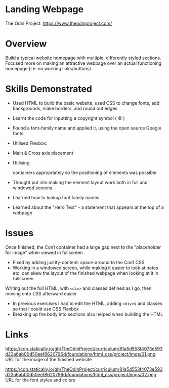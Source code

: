 # Landing Webpage 
The Odin Project: https://www.theodinproject.com/

# Overview
Build a typical website homepage with multiple, differently styled sections. Focused more on making an attractive webpage over an actual functioning homepage (i.e. no working links/buttons)

# Skills Demonstrated

- Used HTML to build the basic website, used CSS to change fonts, add backgrounds, make    borders, and round out edges
- Learnt the code for inputting a copyright symbol ( &copy; )
- Found a font-family name and applied it, using the open source Google fonts

- Utilised Flexbox:
 - Main & Cross axis placement
 - Utilising <div> containers appropriately so the positioning of elements was possible
 - Thought put into making the element layout work both in full and windowed screens

- Learned how to lookup font family names
- Learned about the "Hero Text" - a statement that appears at the top of a webpage

# Issues

Once finished, the Con1 container had a large gap next to the "placeholder for image" when viewed in fullscreen
 - Fixed by adding justify-content: space-around to the Con1 CSS
 - Working in a windowed screen, while making it easier to look at notes etc. can skew the layout of the finished webpage when looking at it in fullscreen

Writing out the full HTML, with `<div>` and classes defined as I go, then moving onto CSS afterward easier 
 - In previous exercises I had to edit the HTML, adding `<div>`s and classes so that I could use CSS Flexbox 
 - Breaking up the body into sections also helped when building the HTML 

# Links

https://cdn.statically.io/gh/TheOdinProject/curriculum/81a5d553f4073e593d23a6ab00d50eef8620796d/foundations/html_css/project/imgs/01.png
    URL for the image of the finished website

https://cdn.statically.io/gh/TheOdinProject/curriculum/81a5d553f4073e593d23a6ab00d50eef8620796d/foundations/html_css/project/imgs/02.png
    URL for the font styles and colors
